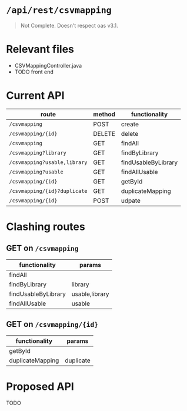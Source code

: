 # `/api/rest/csvmapping`
> Not Complete.
> Doesn't respect oas v3.1.

# Relevant files
- CSVMappingController.java
- TODO front end

# Current API
|route|method|functionality|
|-|-|-|
|`/csvmapping`|POST|create|
|`/csvmapping/{id}`|DELETE|delete|
|`/csvmapping`|GET|findAll|
|`/csvmapping?library`|GET|findByLibrary|
|`/csvmapping?usable,library`|GET|findUsableByLibrary|
|`/csvmapping?usable`|GET|findAllUsable|
|`/csvmapping/{id}`|GET|getById|
|`/csvmapping/{id}?duplicate`|GET|duplicateMapping|
|`/csvmapping/{id}`|POST|udpate|

# Clashing routes

## GET on `/csvmapping`
|functionality|params|
|-|-|
|findAll||
|findByLibrary|library|
|findUsableByLibrary|usable,library|
|findAllUsable|usable|

## GET on `/csvmapping/{id}`
|functionality|params|
|-|-|
|getById||
|duplicateMapping|duplicate|

# Proposed API
TODO